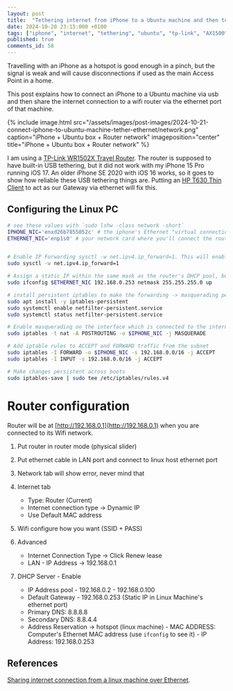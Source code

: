 ```yaml
---
layout: post
title:  "Tethering internet from iPhone to a Ubuntu machine and then to a wifi router via ethernet"
date: 2024-10-20 23:15:000 +0100
tags: ["iphone", "internet", "tethering", "ubuntu", "tp-link", "AX1500", "wifi-6","WR1502X" ,"travel","router"]
published: true
comments_id: 58
---
```


Travelling with an iPhone as a hotspot is good enough in a pinch, but the signal is weak and will cause disconnections if used as the main Access Point in a home.

This post explains how to connect an iPhone to a Ubuntu machine via usb and then share the internet connection to a wifi router via the ethernet port of that machine.

{% include image.html src="/assets/images/post-images/2024-10-21-connect-iphone-to-ubuntu-machine-tether-ethernet/network.png"
caption="iPhone + Ubuntu box + Router network" imageposition="center"
title="iPhone + Ubuntu box + Router network"
%}


I am using a [TP-Link WR1502X Travel Router](https://www.tp-link.com/in/home-networking/wifi-router/tl-wr1502x/). The router is supposed to have built-in USB tethering, but it did not work with my iPhone 15 Pro running iOS 17. An older iPhone SE 2020 with iOS 16 works, so it goes to show how reliable these USB tethering things are. Putting an [HP T630 Thin Client](https://support.hp.com/id-en/product/details/hp-t630-thin-client/10522151) to act as our Gateway via ethernet will fix this.

## Configuring the Linux PC

```bash
# see these values with `sudo lshw -class network -short`
IPHONE_NIC='enxd26b7855052c' # the iphone's Ethernet "virtual connection"
ETHERNET_NIC='enp1s0' # your network card where you'll connect the router via cable


# Enable IP Forwarding sysctl -w net.ipv4.ip_forward=1. This will enable the kernel to forward packets, which are arriving to this machine.
sudo sysctl -w net.ipv4.ip_forward=1

# Assign a static IP within the same mask as the router's DHCP pool, but that you will later assign as a reserved IP in the DHCP pool
sudo ifconfig $ETHERNET_NIC 192.168.0.253 netmask 255.255.255.0 up

# install persistent iptables to make the forwarding -> masquerading permanent
sudo apt install -y iptables-persistent
sudo systemctl enable netfilter-persistent.service
sudo systemctl status netfilter-persistent.service

# Enable masquerading on the interface which is connected to the internet. sudo iptables -t nat -A POSTROUTING -o $IPHONE_NIC -j MASQUERADE. This will masquerade (replace the src ip on the packet with the $IPHONE_NIC ip) all traffic arriving from other interfaces, to the $IPHONE_NIC interface.
sudo iptables -t nat -A POSTROUTING -o $IPHONE_NIC -j MASQUERADE

# Add iptable rules to ACCEPT and FORWARD traffic from the subnet
sudo iptables -I FORWARD -o $IPHONE_NIC -s 192.168.0.0/16 -j ACCEPT
sudo iptables -I INPUT -s 192.168.0.0/16 -j ACCEPT

# Make changes persistent across boots
sudo iptables-save | sudo tee /etc/iptables/rules.v4
```

# Router configuration

Router will be at [http://192.168.0.1](http://192.168.0.1) when you are connected to its Wifi network.

1. Put router in router mode (physical slider)
2. Put ethernet cable in LAN port and connect to linux host ethernet port
3. Network tab will show error, never mind that
4. Internet tab
 	- Type: Router (Current)
 	- Internet connection type -> Dynamic IP
 	- Use Default MAC address
5. Wifi configure how you want (SSID + PASS)
6. Advanced
 	- Internet Connection Type -> Click Renew lease
  	- LAN - IP Address -> 192.168.0.1
 
7. DHCP Server 
        - Enable
 	- IP Address pool - 192.168.0.2 - 192.168.0.100
 	- Default Gateway - 192.168.0.253 (Static IP in Linux Machine's ethernet port)
 	- Primary DNS: 8.8.8.8
 	- Secondary DNS: 8.8.4.4
 	- Address Reservation -> hotspot (linux machine)
 	        - MAC ADDRESS: Computer's Ethernet MAC address (use `ifconfig` to see it)
 	        - IP Address: 192.168.0.253


## References

[Sharing internet connection from a linux machine over Ethernet](https://medium.com/@TarunChinmai/sharing-internet-connection-from-a-linux-machine-over-ethernet-a5cbbd775a4f).


